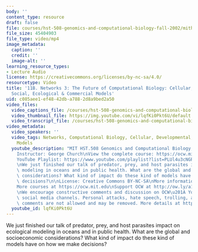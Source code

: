 ```yaml
---
body: ''
content_type: resource
draft: false
file: courses/hst-508-genomics-and-computational-biology-fall-2002/mithst_508f02_lec11b_360p_16_9.mp4
file_size: 45404903
file_type: video/mp4
image_metadata:
  caption: ''
  credit: ''
  image-alt: ''
learning_resource_types:
- Lecture Audio
license: https://creativecommons.org/licenses/by-nc-sa/4.0/
resourcetype: Video
title: '11B. Networks 3: The Future of Computational Biology: Cellular, Developmental,
  Social, Ecological & Commercial Models'
uid: c085aee1-ef48-42db-a788-2d8a9bed2a50
video_files:
  video_captions_file: /courses/hst-508-genomics-and-computational-biology-fall-2002/1Bwo96pQrTneDfCzrzNzS9lZAa621pszo_transcript.webvtt
  video_thumbnail_file: https://img.youtube.com/vi/lqfKi0Pkt6U/default.jpg
  video_transcript_file: /courses/hst-508-genomics-and-computational-biology-fall-2002/1Bwo96pQrTneDfCzrzNzS9lZAa621pszo_transcript.pdf
video_metadata:
  video_speakers: ''
  video_tags: Networks, Computational Biology, Cellular, Developmental, Social, Ecological
    Models
  youtube_description: "MIT HST.508 Genomics and Computational Biology, Fall 2002\n\
    Instructor: George Church\nView the complete course: https://ocw.mit.edu/courses/hst-508-genomics-and-computational-biology-fall-2002/\n\
    YouTube Playlist: https://www.youtube.com/playlist?list=PLUl4u3cNGP61gaHWysmlYNeGsuUI8y5GV\n\
    \nWe just finished our talk of predator, prey, and host parasites impact on ecological\
    \ modeling in oceans and in public health. What are the global and socioeconomic\
    \ considerations? What kind of impact do these kind of models have on how we make\
    \ decisions?\n\nLicense: Creative Commons BY-NC-SA\nMore information at https://ocw.mit.edu/terms\n\
    More courses at https://ocw.mit.edu\nSupport OCW at http://ow.ly/a1If50zVRlQ\n\
    \nWe encourage constructive comments and discussion on OCW\u201A YouTube and other\
    \ social media channels. Personal attacks, hate speech, trolling, and inappropriate\
    \ comments are not allowed and may be removed. More details at https://ocw.mit.edu/comments."
  youtube_id: lqfKi0Pkt6U
---
```

We just finished our talk of predator, prey, and host parasites impact on ecological modeling in oceans and in public health. What are the global and socioeconomic considerations? What kind of impact do these kind of models have on how we make decisions?